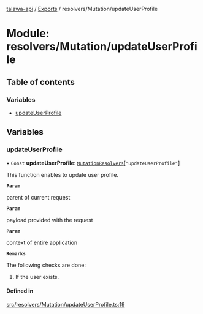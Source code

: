 [talawa-api](../README.md) / [Exports](../modules.md) / resolvers/Mutation/updateUserProfile

# Module: resolvers/Mutation/updateUserProfile

## Table of contents

### Variables

- [updateUserProfile](resolvers_Mutation_updateUserProfile.md#updateuserprofile)

## Variables

### updateUserProfile

• `Const` **updateUserProfile**: [`MutationResolvers`](types_generatedGraphQLTypes.md#mutationresolvers)[``"updateUserProfile"``]

This function enables to update user profile.

**`Param`**

parent of current request

**`Param`**

payload provided with the request

**`Param`**

context of entire application

**`Remarks`**

The following checks are done:
1. If the user exists.

#### Defined in

[src/resolvers/Mutation/updateUserProfile.ts:19](https://github.com/PalisadoesFoundation/talawa-api/blob/3ef6e18/src/resolvers/Mutation/updateUserProfile.ts#L19)
